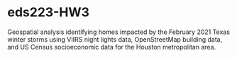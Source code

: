 # eds223-HW3
Geospatial analysis identifying homes impacted by the February 2021 Texas winter storms using VIIRS night lights data, OpenStreetMap building data, and US Census socioeconomic data for the Houston metropolitan area.

